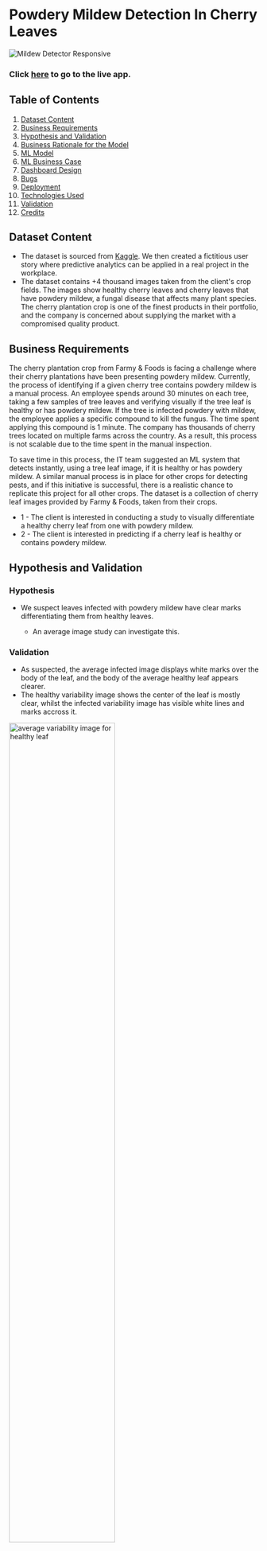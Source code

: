 # **Powdery Mildew Detection In Cherry Leaves**

![Mildew Detector Responsive](readme_images/amiresponsive_mildew_detector.png)

### **Click [here](https://powdery-mildew-detector-1-1aa46e7083c4.herokuapp.com/) to go to the live app.**

## Table of Contents

1. [Dataset Content](#dataset-content)
2. [Business Requirements](#business-requirements)
3. [Hypothesis and Validation](#hypothesis-and-validation)
4. [Business Rationale for the Model](#the-rationale-to-map-the-business-requirements-to-the-data-visualisations-and-ml-tasks)
5. [ML Model](#ml-model)
5. [ML Business Case](#ml-business-case)
6. [Dashboard Design](#dashboard-design)
7. [Bugs](#bugs)
8. [Deployment](#deployment)
9. [Technologies Used](#technologies-used)
10. [Validation](#validation)
11. [Credits](#credits)


## Dataset Content

- The dataset is sourced from [Kaggle](https://www.kaggle.com/codeinstitute/cherry-leaves). We then created a fictitious user story where predictive analytics can be applied in a real project in the workplace.
- The dataset contains +4 thousand images taken from the client's crop fields. The images show healthy cherry leaves and cherry leaves that have powdery mildew, a fungal disease that affects many plant species. The cherry plantation crop is one of the finest products in their portfolio, and the company is concerned about supplying the market with a compromised quality product.

## Business Requirements

The cherry plantation crop from Farmy & Foods is facing a challenge where their cherry plantations have been presenting powdery mildew. Currently, the process of identifying if a given cherry tree contains powdery mildew is a manual process. An employee spends around 30 minutes on each tree, taking a few samples of tree leaves and verifying visually if the tree leaf is healthy or has powdery mildew. If the tree is infected powdery with mildew, the employee applies a specific compound to kill the fungus. The time spent applying this compound is 1 minute. The company has thousands of cherry trees located on multiple farms across the country. As a result, this process is not scalable due to the time spent in the manual inspection.

To save time in this process, the IT team suggested an ML system that detects instantly, using a tree leaf image, if it is healthy or has powdery mildew. A similar manual process is in place for other crops for detecting pests, and if this initiative is successful, there is a realistic chance to replicate this project for all other crops. The dataset is a collection of cherry leaf images provided by Farmy & Foods, taken from their crops.

- 1 - The client is interested in conducting a study to visually differentiate a healthy cherry leaf from one with powdery mildew.
- 2 - The client is interested in predicting if a cherry leaf is healthy or contains powdery mildew.

## Hypothesis and Validation

### Hypothesis

- We suspect leaves infected with powdery mildew have clear marks differentiating them from healthy leaves.

    - An average image study can investigate this.

### Validation

- As suspected, the average infected image displays white marks over the body of the leaf, and the body of the average healthy leaf appears clearer.
- The healthy variability image shows the center of the leaf is mostly clear, whilst the infected variability image has visible white lines and marks accross it.

<img src="outputs/v1/avg_var_healthy.png" alt="average variability image for healthy leaf" width="65%"/>
<img src="outputs/v1/avg_var_powdery_mildew.png" alt="average variability image for infected leaf" width="65%"/>

- We can also see a clear visual difference between the healthy leaves and the infected leaves below. The infected leaves seem to be more dull, and have white marks or patches on the surface of the leaves

![Healthy Leaf Montage](readme_images/healthy_montage.png)
![Infected Leaf Montage](readme_images/infected_montage.png)

- Although we can see a difference between the average healthy and infected cherry leaves, the average difference image is not very informative.

<img src="outputs/v1/avg_diff.png" alt="average difference image" width="75%"/>


## The rationale to map the business requirements to the Data Visualisations and ML tasks

- Business Requirement 1: Data Visualisation

    - We will display the "mean" and "standard deviation" images for infected and healthy leaves.
    - We will display the difference between an average infected leaf and an average healthy leaf.
    - We will display an image montage for either healthy or infected leaves.

- Business Requirement 2: Classification

    - We want to predict if a leaf is infected with powdery mildew, or if it is healthy.
    - We want to build a binary classifier and generate reports.

### User Stories

- As a client, I can navigate around the dashboard easily and understand the data presented.
    - The dashboard is built using streamlit, with an easy navigation bar to navigate easily between pages.

- As a client, I can visually see the difference between the average infected and healthy cherry leaves.
    - The Leaves Visualiser page on the dashboard visually shows a user the difference between the average healthy and infected cherry leaves, along with a short explanation.

- As a client, I want to display a montage of cherry leaves that are healthy, and of cherry leaves that are infected with powdery mildew, so that i can visually differentiate cherry leaves.
    - On the Leaves Visualiser page on the dashboard, a user can choose to generate a moontage of healthy or infected leaves. You can refresh the montage to generate a new montage of random images.

- As a client, I want a ML model to predict with a 97% accuracy whether a random cherry leaf is healthy or is infected with powdery mildew.
    - On the Powdery Mildew Detection page, a user can upload live images, and the model will predict with nearly 99% accuracy whether the leaf is infected with powdery mildew or not.

- As a client, I can generate a report on a given group of images. The images are classified by a binary classifier, and the report tells me which leaves are infected.
    - Once a user has uploaded images of cherry leaves on the Powdery Mildew Detection page, they can see an analysis report classifying all uploaded images with their results. They can choose to download this report in .csv format.

## ML Model

The ML model is a Convolutional Neural Network (CNN) built using Keras, a high-level neural networks API. This model is designed for binary classification tasks, as indicated by the use of the sigmoid activation function in the output layer and the binary crossentropy loss function.

- The model has 1 input layer, 3 hidden layers, and 1 output layer
- Each of the 3 hidden layers are followed by a max pooling layer, which reduces the dimensions of the image by pooling the features it has just extracted.
- The input layer and the 3 convolutional layer used activation function ReLu as it's simple, fast and reliable.
- The output layer uses sigmoid as the activation function, as it is suitable for binary classification models, and is commonly used for predicting probabilities.

## ML Business Case

1. What are the business requirements?
    - The client is interested in conducting a study to visually differentiate a cherry leaf that is healthy from one that contains powdery mildew.
The client is interested in predicting if a cherry leaf is healthy or contains powdery mildew.

2. Is there any business requirement that can be answered with conventional data analysis?
    - Yes, we can use conventional data analysis to conduct a study to visually differentiate a cherry leaf that is healthy from one that contains powdery mildew.

3. Does the client need a dashboard or an API endpoint?
    - The client needs a dashboard.

4. What does the client consider as a successful project outcome?
    - A study showing how to visually differentiate a cherry leaf that is healthy from one that contains powdery mildew.
Also, the capability to predict if a cherry leaf is healthy or contains powdery mildew.

5. Can you break down the project into Epics and User Stories?
    - Information gathering and data collection.
    - Data visualization, cleaning, and preparation.
    - Model training, optimization and validation.
    - Dashboard planning, designing, and development.
    - Dashboard deployment and release.

6. Ethical or Privacy concerns?
The client provided the data under an NDA (non-disclosure agreement), therefore the data should only be shared with professionals that are officially involved in the project.

7. Does the data suggest a particular model?
    - The data suggests a binary classifier, indicating whether a particular cherry leaf is healthy or contains powdery mildew.

8. What are the model's inputs and intended outputs?
    - The input is a cherry leaf image and the output is a prediction of whether the cherry leaf is healthy or contains powdery mildew.

9. What are the criteria for the performance goal of the predictions?
    - We agreed with the client a degree of 97% accuracy.

10. How will the client benefit?
    - The client will not supply the market with a product of compromised quality.


## Dashboard Design

### Page 1: Project Summary

- General Information
    - Powdery mildew is a fungal disease caused by Podosphaera clandestina that affects cherry trees. The fungus causes the leaves to curl up, and may appear as white powdery patches on the leaves. The disease has to be visually identified, which can take an employee up to half an hour per tree, however the treatment only takes a minute if necessary. Using this machine learning system, an employee can accurately identify infected trees quickly, to make the inspection process possible within the time limitations.

- Project Dataset
    - The dataset, available on Kaggle, contains over 4000 images of cherry tree leaves. Half the leaves are infected with powdery mildew, and the other half are healthy.

- The Project has two business requirements:
    - 1 - The client wants to conduct a study to visually differentiatebetween healthy cherry leaves and leaves infected with powdery mildew.
    - 2 - The client wants to accurately predict whether a cherry leaf is healthyor contains powdery mildew.

### Page 2: Leaves Visualizer

- This page fulfills Business Requirement 1:
    - Visually differentiating a leaf infected with powdery mildew from a healthy leaf.

- Checkbox 1: Difference between average and variability image
- Checkbox 2: Differences between average parasitised and average uninfected leaves
- Checkbox 3: Image montage

### Page 3: Powdery Mildew Detection

- This page fulfills Business Requirement 2:
    - The client is interested in predicting if a cherry leaf is healthy or contains powdery mildew.

- Link to [Kaggle](https://www.kaggle.com/datasets/codeinstitute/cherry-leaves) to download images of infected and uninfected leaves for live prediction.
- User Interface with a file upload widget. The user can upload multiple cherry leaf images at once.
- Once an image is uploaded: 
    - The user will see the prediction statement, advising if the leaf is infected with powdery mildew or not, as well as a bar plot visually indicating the probability associated with the prediction.
    - The user will also see a table with the image names and prediction results.
    - There is a download link under the results table, so the user can download the results in a .csv format. 

### Page 4: Project Hypothesis

- We suspect that leaves infected with powdery mildew have clear signs, predominantly white patches on the surface, that can differentiate them from healthy leaves.

    - Average Image shows that the surface of the average healthy leaf is clear, whilst the surface of the average infected leaf has white marks.
    - The Variability Image reveals white lines accross the centre of the average infected leaf, whilst the centre of the average healthy leaf is clear.
    - An Image Montage shows that typically an infected leaf has white patches on the surface.

See [Hypothesis and Validation](#hypothesis-and-validation) for more details.


### Page 5: ML Performance Metrics

- Label frequencies for train validation and test sets.
- Model history showing accuracy and loss during training.
- Model evaluation table showing how the model performed on the data test set.


## Bugs

### Fixed Bugs

 - When I ran my model, I received the following warning just before the first epoch was completed: WARNING:tensorflow:Your input ran out of data; interrupting training. 
    - I changed the batch size to a multiple of the images in the train set and tried again but experienced the same issue. I restarted the notebook and tried again and it worked.

### Unfixed Bugs

- There are no unfixed bugs.

## Deployment

- The App live link is: `https://powdery-mildew-detector-1-1aa46e7083c4.herokuapp.com/`

### Creating the Heroku App

- Create a requirement.txt file in GitHub, for Heroku to read, listing all the dependancies the program needs in order to run.
- Set the runtime.txt Python version to a [Heroku-20](https://devcenter.heroku.com/articles/python-support#supported-runtimes) stack currently supported version.
- Push the changes to GitHub and follow the steps below to deploy the project:

1. Log in to Heroku and create an App
2. At the Deploy tab, select GitHub as the deployment method.
3. Select your repository name and click Search. Once it is found, click Connect.
4. Select the branch you want to deploy, then click Deploy Branch.
5. The deployment process should happen smoothly if all deployment files are fully functional. Click the button Open App on the top of the page to access your App.
6. If the slug size is too large, then add large files not required for the app to the .slugignore file.

### Forking the Repository

- Forking a repository on GitHub makes a copy of the original repository on your account, enabling you to make changes without affecting the original repository.
    - Locate the GitHub repository and log into your GitHub account.
    - Locate the fork button on the top right, click fork, and then click create a new fork.
    - Choose a repository name and click Create Fork.
    - You now have a copy of the original repository in your GitHub account.

## Technologies Used

### Main Data Analysis and Machine Learning Libraries

- numpy==1.19.2 - Used for converting images to arrays
- pandas==1.1.2 - Used to structure the data in a dataframe
- matplotlib==3.3.1 - Used for plotting the data visualisation, as well as for plotting images.
- seaborn==0.11.0 - Used for plotting data visualisation with matplotlib
- streamlit==0.85.0 - Used for creating the dashboard
- tensorflow-cpu==2.6.0 - Used for creating the model
- keras==2.6.0 - Used for creating the model

### Languages

- Python
- Markdown

### Platforms

- Gitpod: Development environment used for writing code and pushing to GitHub.
- GitHub: Cloud based platform used to store the project code.
- Kaggle: Used to download the dataset for this project.
- Heroku: Used to deploy this project.

## Validation

- All python files, as well as python code in jupyter notebooks, conform to PEP8 standards.
- All code was validated using the [CI Python Linter](https://pep8ci.herokuapp.com/)

## Credits

### Content

- Throughout the project, I followed the Malaria Detector Walkthrough Project with Code Institute.

### Media

- The images used in the leaves dataset were taken from [Kaggle](https://www.kaggle.com/datasets/codeinstitute/cherry-leaves)

## Acknowledgements

- Thank you to Mo Shami, my Code Institute Mentor for this project.

**Click [here](https://powdery-mildew-detector-1-1aa46e7083c4.herokuapp.com/) to go to the live app.**
